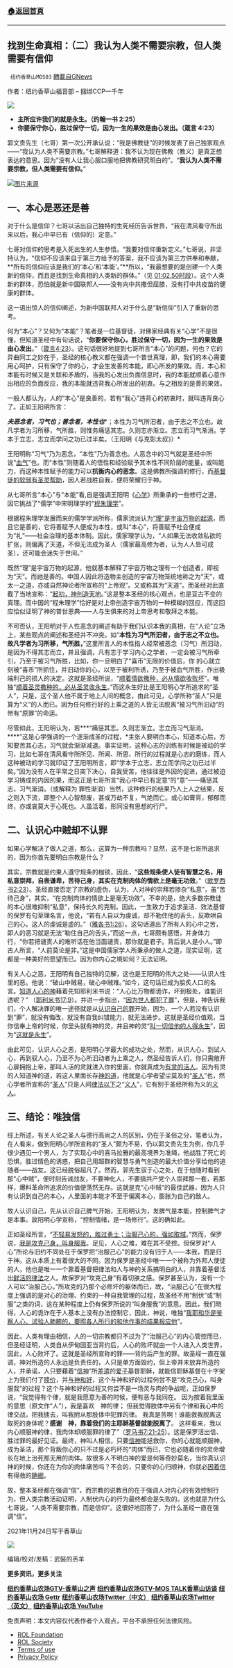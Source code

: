 ###  [:house:返回首頁](https://github.com/ourhimalayas/txt)
---


## 找到生命真相：（二）我认为人类不需要宗教，但人类需要有信仰
` 纽约香草山MOS03` [轉載自GNews](https://gnews.org/zh-hans/1694159/)

作者：纽约香草山福音部 – 捆绑CCP一千年



![](https://assets.gnews.org/wp-content/uploads/2021/09/GNEW-GTV-MOS-LOGO-2-2-1-1-400x54-1.jpeg)



- **主所应许我们的就是永生。（约翰一书 2:25）**
- **你要保守你心，胜过保守一切，因为一生的果效是由心发出。（箴言 4:23）**


郭文贵先生（七哥）第一次公开承认说：“我是佛教徒”的时候发表了自己独家观点——“我认为人类不需要宗教。”七哥解释道：我不认为现在佛教（教义）是真正想表达的意思。因为“没有人让我心服口服地把佛教研究明白的”。“**我认为人类不需要宗教，但人类需要有信仰。**”



![](https://assets.gnews.org/wp-content/uploads/2021/11/20211125_1.jpg)[图片来源](https://www.mingding.org/?p=28353)



## **一、本心是恶还是善**

对于什么是信仰？七哥以活出自己独特的生死经历告诉世界，“我在清风看守所出来以后，我心中早已有（信仰的）定意。”

七哥对信仰的思考是入死出生的人生参悟。“我要对信仰重新定义。”七哥说，并坚持认为，“信仰不应该来自于第三方给予的答案，我不应该为第三方供奉和奉献，**所有的信仰应该是我们的‘本心’和‘本能’。”**所以，“我最想要的是创建一个人类新的信仰，而且是找到生命真相的人类新的群体。”（见 [01:02.50时段](https://gettr.com/post/pgwfu22cfa)）。这个人类新的群体，恐怕就是新中国联邦人——没有向中共撒但屈膝，没有打中共疫苗的健康的群体。

这一语出惊人的信仰阐述，为新中国联邦人对于什么是“新信仰”引入了重新的思考。

何为“本心”？又何为“本能”？笔者是一位基督徒，对佛家经典有关“心学”不是很懂，但知道圣经中有句话说，“**你要保守你心，胜过保守一切，因为一生的果效是由心发出**。”（[箴言](https://wd.bible/search?qs=%E4%BD%A0%E8%A6%81%E4%BF%9D%E5%AE%88%E4%BD%A0%E5%BF%83%EF%BC%8C%E8%83%9C%E8%BF%87%E4%BF%9D%E5%AE%88%E4%B8%80%E5%88%87%EF%BC%8C%E5%9B%A0%E4%B8%BA%E4%B8%80%E7%94%9F%E7%9A%84%E6%9E%9C%E6%95%88%E6%98%AF%E7%94%B1%E5%BF%83%E5%8F%91%E5%87%BA)[4:23](https://wd.bible/search?qs=%E4%BD%A0%E8%A6%81%E4%BF%9D%E5%AE%88%E4%BD%A0%E5%BF%83%EF%BC%8C%E8%83%9C%E8%BF%87%E4%BF%9D%E5%AE%88%E4%B8%80%E5%88%87%EF%BC%8C%E5%9B%A0%E4%B8%BA%E4%B8%80%E7%94%9F%E7%9A%84%E6%9E%9C%E6%95%88%E6%98%AF%E7%94%B1%E5%BF%83%E5%8F%91%E5%87%BA)）。这句话很好地提到七哥所言“本心”的问题，何也？它的异曲同工之妙在于，圣经的核心教义都在强调一个普世真理，即，我们的本心需要用心呵护，只有保守了你的心，才会生发善的本能，即心所发的果效。而，本心和本能有时候又是关联和矛盾的，当我的心发出负面信息时，我的本能就顺着心意作出相应的负面反应，我的本能就违背我心所发出的初衷。与之相反的是善的果效。

一般人都认为，人的“本心”是良善的，若有“我心”违背心的初衷时，就叫违背良心了。正如王阳明所言：

***夫恶念者，习气也；善念者，本性也****；本性为习气所汩者，由于志之不立也。故凡学者为习所移，气所胜，则惟务痛惩其志。久则志亦渐立。志立而习气渐消。学本于立志，志立而学问之功已过半矣。（王阳明《与克彰太叔》）*

王阳明称“习气”乃为恶念，“本性”乃为善念也。人恶念中的习气就是圣经中所说“[血气](https://wd.bible/search?qs=%E5%87%A1%E6%9C%89%E8%A1%80%E6%B0%94%E7%9A%84%E4%BA%BA%E5%9C%A8%E5%9C%B0%E4%B8%8A%E9%83%BD%E8%B4%A5%E5%9D%8F%E4%BA%86%E8%A1%8C%E4%B8%BA)”也。而“本性”则随着人的悟性和经验赋予其本性不同阶层的能量，或叫能力，而这种本性赋予的能力可以**抗衡内心的恶念**。这是佛教所强调的修行，而[基督徒的软弱有圣灵帮助](https://wd.bible/search?qs=%E6%88%91%E4%BB%AC%E7%9A%84%E8%BD%AF%E5%BC%B1%E6%9C%89%E5%9C%A3%E7%81%B5%E5%B8%AE%E5%8A%A9)，因人若战胜自我，便将荣耀归于神。

从七哥所言“本心”与“本能”看,自是强调王阳明《[心学](https://zh.wikipedia.org/wiki/%E5%BF%83%E5%AD%B8)》所秉承的一些修行之道，因它挑战了“儒学”中宋明理学的“[程朱理学](https://zh.wikipedia.org/wiki/%E7%A8%8B%E6%9C%B1%E7%90%86%E5%AD%A6)”。

根据程朱理学发展而来的儒学学派所称，儒家流派认为[“理”是宇宙万物的起源](https://zh.wikipedia.org/wiki/%E7%A8%8B%E6%9C%B1%E7%90%86%E5%AD%A6)，而且它是善的，它将善赋予人便成为本性，或叫“本心”，将善赋予社会便成为“礼”——社会治理的基本体制。因此，儒家理学认为，“人如果无法收敛私欲的扩张，则偏离了天道，不但无法成为圣人（儒家最高修为者，认为人人皆可成圣），还可能会迷失于世间。”

既然“理”是宇宙万物的起源，他就基本解释了宇宙万物之理有一个创造者，即视为“天”。而祂是善的。中国人因此将造物主创造的宇宙万物笼统地称之为“天”，或太一之道，亦或自然神论者所宣称的“上帝观”。又或称其为“天道”。而圣经对此直截了当地宣称：“[起初，神创造天地](https://wd.bible/gen.1.cunps)。”这是整本圣经的核心观点，也是亘古不变的真理。而中国的“程朱理学”恰好是对上帝创造宇宙万物的一种模糊的回应，而这回应恰似证明了神的普世恩典——人与生俱来的对上帝思考和敬拜之本能。

不可否认，王阳明对于人性恶念的阐述有助于我们认识本我的真相，在“人论”立场上，某些观点的阐述和圣经并不冲突。如“**本性为习气所汩者，由于志之不立也。故凡学者为习所移，气所胜，**”这里所言人的本性指人经常被恶念（习气）所汩动，是因为不得其志而立，并且强调，凡有志于学习内心之学者，一定会被习气所牵引，乃至于被习气所胜，比如，你一旦明白了“喜币”无限的价值后，你 的心就立刻被“喜币”所抓住，并汩动你的心，以至于被利所诱，乃至于被血气所胜，作出极端利己的损人的决定。这就是圣经所说，“[顺着情欲撒种，必从情欲收败坏](https://wd.bible/search?qs=%E9%A1%BA%E7%9D%80%E6%83%85%E6%AC%B2%E6%92%92%E7%A7%8D%E7%9A%84%EF%BC%8C%E5%BF%85%E4%BB%8E%E6%83%85%E6%AC%B2%E6%94%B6%E8%B4%A5%E5%9D%8F%EF%BC%9B%E9%A1%BA%E7%9D%80%E5%9C%A3%E7%81%B5%E6%92%92%E7%A7%8D%E7%9A%84%EF%BC%8C%E5%BF%85%E4%BB%8E%E5%9C%A3%E7%81%B5%E6%94%B6%E6%B0%B8%E7%94%9F%E3%80%82)”。唯独“[顺着圣灵撒种的，必从圣灵收永生](https://wd.bible/search?qs=%E9%A1%BA%E7%9D%80%E5%9C%A3%E7%81%B5%E6%92%92%E7%A7%8D%E7%9A%84%EF%BC%8C%E5%BF%85%E4%BB%8E%E5%9C%A3%E7%81%B5%E6%94%B6%E6%B0%B8%E7%94%9F)。”而这永生好比是王阳明心学所追求的“圣人”，只是，这个圣人他不属于地上人间的概念，由此可见，心学所称“圣人”只是算为“义”的人而已。因为任何修行好的上乘之道的人皆无法脱离“被习气所汩动”的带有“原罪”的命运。

尽管如此，王阳明认为，若***“痛惩其志。久则志渐立。志立而习气渐消。****”这是心学强调的一个逐渐成圣的过程，*主张人要明白本心，知道本心后，方知要苦其心志，习气就会渐渐减退。事实证明，这种心志的训练有时候是被动的学习，比如七哥在清风看守所所见、所闻、所思、所行的过程就是心志的磨练，而人这种被动的学习就印证了王阳明所言，即“学本于立志，志立而学问之功已过半矣。”因为没有人在平常之日突下决心，自我受苦，他往往是外因的促进，通过被迫学习铸成的内因的果，而这正是七哥所言“我心中早已有定意”的“意”——痛惩其志，习气渐消。（或解释为 罪性渐消）当然，这种修行的结果乃人上人之结果，反之则入下流，即整个人心智颓废，甚或万劫不复，气绝而亡。或心如膏肓，郁郁而终，亦或哀莫大于心死也。人虽活着，形同没有思想的行尸。

## **二、认识心中贼却不认罪**

如果心学解决了做人之道，那么，这算为一种宗教吗？显然，这不是七哥所追求的，因为你首先要明白宗教是什么？

其实，宗教就是约束人遵守规条的枷锁，因此，“**这些规条使人徒有智慧之名，用私意崇拜，自表谦卑，苦待己身，其实在克制肉体的情欲上是毫无功效**。”（[歌罗西书](https://wd.bible/search?qs=%E5%85%B6%E5%AE%9E%E5%9C%A8%E5%85%8B%E5%88%B6%E8%82%89%E4%BD%93%E7%9A%84%E6%83%85%E6%AC%B2%E4%B8%8A%E6%98%AF%E6%AF%AB%E6%97%A0%E5%8A%9F%E6%95%88)[2:23](https://wd.bible/search?qs=%E5%85%B6%E5%AE%9E%E5%9C%A8%E5%85%8B%E5%88%B6%E8%82%89%E4%BD%93%E7%9A%84%E6%83%85%E6%AC%B2%E4%B8%8A%E6%98%AF%E6%AF%AB%E6%97%A0%E5%8A%9F%E6%95%88)）。圣经直接否定了宗教的虚伪，认为，人对神的崇拜若掺杂“私意”，虽“苦待己身”，其实，“在克制肉体的情欲上是毫无功效”。不幸的是，绝大多数宗教徒的本心很难抑制“私意”，保持长久的克制。因此，一生致力于追求圣洁、效法基督的保罗有句至理名言，他说，“若有人自以为虔诚，却不勒住他的舌头，反欺哄自己的心，这人的虔诚是虚的。”（[雅各书](https://wd.bible/jas.1.26.cunps)[1:26](https://wd.bible/jas.1.26.cunps)）。这句话道出了所有人的心中之苦，即人的恶习就是无法“勒住自己的舌头，”而这一点，七哥颇有感悟，并身体力行，“你若把谴责人的难听话在他当面谴责，那你就是君子。背后说人是小人。”即古人所言，“人前莫论是非。”这是中国儒家学人所秉承的做人之道，现实证明，这都是一种美好的愿望而已。因为你内心之境如何？无法证明。

有关人心之恶，王阳明有自己独特的见解，这也是王阳明的伟大之处——认识人性里的恶。他说：“破山中贼易，破心中贼难。”如今，这句话已成为脍炙人口的名言。[知道人心的神](https://wd.bible/act.15.8.cunps)藉着先知耶利米书说：“人心比万物都诡诈，坏到极处，谁能识透呢？” （[耶利米书](https://wd.bible/jer.17.9.cunps)[17:9](https://wd.bible/jer.17.9.cunps)）。并进一步指出，“[因为世人都犯了罪](https://wd.bible/search?qs=%E5%9B%A0%E4%B8%BA%E4%B8%96%E4%BA%BA%E9%83%BD%E7%8A%AF%E4%BA%86%E7%BD%AA%EF%BC%8C&amp;v=cunps&amp;s=1)”，但是，神告诉我们，个人解决罪的唯一途径就是从[认识自己的罪](https://wd.bible/search?qs=%E6%88%91%E4%BB%AC%E8%8B%A5%E8%AE%A4%E8%87%AA%E5%B7%B1%E7%9A%84%E7%BD%AA%EF%BC%8C%E7%A5%9E%E6%98%AF%E4%BF%A1%E5%AE%9E%E7%9A%84%EF%BC%8C&amp;v=cunps&amp;s=1)开始，因为，一个人若没有认识到“罪”，就没有悔改，就没有自我纠错能力，就无法进步。这就是圣经价值观，当你信奉上帝的时候，你里头就有神的灵，并且神的灵“[叫一切信他的人得永生](https://wd.bible/jhn.3.15.cunps)”，因为“[这就是永生](https://wd.bible/search?qs=%E8%AE%A4%E8%AF%86%E4%BD%A0%E7%8B%AC%E4%B8%80%E7%9A%84%E7%9C%9F%E7%A5%9E%EF%BC%8C%E5%B9%B6%E4%B8%94%E8%AE%A4%E8%AF%86%E4%BD%A0%E6%89%80%E5%B7%AE%E6%9D%A5%E7%9A%84%E8%80%B6%E7%A8%A3%E5%9F%BA%E7%9D%A3%EF%BC%8C%E8%BF%99%E5%B0%B1%E6%98%AF%E6%B0%B8%E7%94%9F%E3%80%82)”。

由此可见，认识人心之恶，是阳明心学最大的成功之处，然而，从识人心，到试人心，再到驭人心，乃至不为心所汩动者为上乘之人，然圣经告诉人们，你只需敞开心扉拥抱上帝，那叫人活的灵就进入你的里面，你就真成为[有灵的活人](https://wd.bible/1co.15.45.cunps)。因为有灵的人知道神的道，若这人里面长存[神的道](https://wd.bible/1jn.3.9.cunps)，他就是心学者望尘莫及的“[圣人](https://wd.bible/mrk.6.20.cunps)”也，然心学者所宣称的“[圣人](https://zh.wikipedia.org/wiki/%E5%9C%A3%E4%BA%BA)”只是人间[律法以下](https://wd.bible/gal.4.5.cunps)之“[义人](https://wd.bible/isa.26.7.cunps)”，它有别于圣经所称为义的[义人](https://wd.bible/psa.37.29.cunps)。

## **三、结论：唯独信**

综上所述，有关人论之圣人与德行高尚之人的区别，仍在于圣俗之分，笔者认为，在人看来，做到阳明心学所宣称的“圣人”颇为不易，仍以郭文贵先生为例，你几乎很少遇见一个男人，为了实现心中的喜马拉雅的最高境界为准绳，他战胜了死亡的恐惧，胜过情色的诱惑，把自己用超群的智慧与勇气创造的最大价值分享给他的追随者——战友。这已经脱俗超凡了。然而，郭先生驭于心之处，在于他随时看到那“心中贼”，便时刻告诫战友，不要神化人，不要搞共产党个人崇拜那一套，若那样，爆料革命所追求的价值便荡然无存。这就是克“心中贼”的最佳武器，因为人只有认识到自己的本心，人里面的本能才不至于偏离本心，膨胀为自己的敌人。

故人认识自己，先从认识自己脾气开始，王阳明认为，发脾气是本能，控制脾气才是本事。故阳明心学宣称，“控制情绪，是一场修行”。这的确如此。

正如圣经所言，“[不轻易发怒的，胜过勇士；治服己心的，强如取城](https://wd.bible/pro.16.32.cunps)。”然而，保罗说，[我是攻克己身，叫身服我](https://wd.bible/1co.9.27.cunps)。足见，人心之难，难在其不受控。但保罗对“人心”所论与旧约不同处在于保罗把“治服己心”的能力没有归于人——本我，而是归于神。这从本质上有着很大的不同。因为保罗是圣经中唯一一个被称为外邦人使徒的人，他也是唯一一个靠着基督把律法和人与神的关系搞明白的人，并靠着基督活出[鲜活的律法](https://wd.bible/gal.3.21.cunps)之人。故保罗对“攻克己身”有着切肤之感。保罗甚至认为，没有一个人可以“治服己心，”所攻克的乃那个必修坏的躯体而已，故，“治服己心”在很大程度上强调的是对心的治理、约束的一种自我管理的过程，故圣经不用“制伏”或“制服”之类的词，这在某种程度上仍有保罗所说的“叫身服我”的意思。因此，我们晓得，人心的诡诈在于人基本上没有办法控制它，因此，神说，唯独“[我耶和华是鉴察人心、试验人肺腑的，要照各人所行的和他作事的结果报应他](https://wd.bible/jer.17.10.cunps)”。

因此，人类有理由相信，人的一切宗教都只不过为了“治服己心”的内心管控而已，但圣经证明，人类自从伊甸园亚当背约后，人心的败坏就由一个人进入人类世界，因此，人心败坏了。这就是圣经所宣称的罪——背约后产生的罪。故圣经一直在强调，神对所造的人永远是负责任的，人只是单方面毁约，但上帝并未放弃所造的人，并承诺，人只要藉着“[信神](https://wd.bible/gal.3.6.cunps)”所[差遣](https://wd.bible/luk.4.18.cunps)的[爱子](https://wd.bible/col.1.15.cunps)基督耶稣，就能信耶稣基督在十字架上为我们付了[赎价](https://wd.bible/1ti.2.6.cunps)，并[与神和好](https://wd.bible/eph.2.16.cunps)，这个与神和好的过程何尝不是“攻克己心，叫身服我”的过程？这个与神和好的过程又何尝不是一场灵与肉的争战呢，正如保罗说，“我觉得有个律，就是我愿意为善的时候，便有恶与我同在。 因为按着我里面的意思（原文作“人”），我是喜欢　神的律； 但我觉得肢体中另有个律和我心中的律交战，把我掳去，叫我附从那肢体中犯罪的律。 我真是苦啊！谁能救我脱离这取死的身体呢？**感谢　神，靠着我们的主耶稣基督就能脱离了**。 这样看来，我以内心顺服神的律，我肉体却顺服罪的律了”（[罗马书](https://wd.bible/rom.7.21.cunps)[7:21-25](https://wd.bible/rom.7.21.cunps)）。这是保罗活出信、胜过罪的最好见证。最终，神叫人相信，只要[信神](https://wd.bible/1jn.5.10.cunps)能拯救你，你的心就能顺服神，成为圣洁，那个背叛你心的只不过是必朽坏的“肉体”而已，它也必随着你的灵命增长在地上治死那无用的肉体。故很多人不明白神的爱是何等奇妙莫名，当你真认识神的时候，你还在为你的肉体痛苦吗？不会的，只要你的心归顺神，你就必[因着信](https://wd.bible/eph.2.8.cunps)有得救的[确据](https://wd.bible/heb.11.1.cunps)。

故，整本圣经都在强调“信”，而宗教的说教目的在于强调人对内心的有效控制行为，但人类宗教活动证明，人制伏内心的行为最终都会是失败的。这也就是为什么七哥说，“人类不需要宗教，而是信仰”。这很好地回答了，为什么圣经一直在强调“信”。

2021年11月24日写于香草山



![](https://assets.gnews.org/wp-content/uploads/2021/11/calendar_nov.jpg)



编辑/校对/发稿：武裝的羔羊

**更多资讯，更多关注**

[**纽约香草山农场GTV-香草山之声**](https://gtv.org/user/5ffbdcd7f579a75e0bd123e6)
[**纽约香草山农场GTV-MOS TALK香草山访谈**](https://gtv.org/getter/601aeffdf5b9e26ca9d7ad10)
[**纽约香草山农场 Gettr**](https://www.gettr.com/user/himalaya_mos)
[**纽约香草山农场Twitter（中文）**](https://twitter.com/HIMALAYA_MOS)
[**纽约香草山农场Twitter（英文）**](https://twitter.com/MosHimalaya)
[**纽约香草山农场 YouTube**](https://www.youtube.com/channel/UCSLHrqs6Pil7V-_jOuZVVgg)

 

免责声明：本文内容仅代表作者个人观点，平台不承担任何法律风险。

- [ROL Foundation](https://rolfoundation.org/)
- [ROL Society](https://rolsociety.org/)
- [Terms of use](https://gnews.org/terms-of-use-3/)
- [Privacy Policy](https://gnews.org/privacy-policy/)
